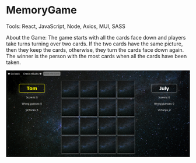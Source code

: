 # MemoryGame

Tools: React, JavaScript, Node, Axios, MUI, SASS

About the Game: 
The game starts with all the cards face down and players take turns turning over two cards. If the two cards have the same picture, then they keep the cards, otherwise, they turn the cards face down again. The winner is the person with the most cards when all the cards have been taken. 

![alt text](./memoryGame.png)
